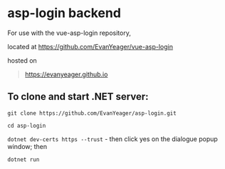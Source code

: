# asp-login backend

For use with the vue-asp-login repository,

located at https://github.com/EvanYeager/vue-asp-login

hosted on 

> https://evanyeager.github.io

## To clone and start .NET server:

`git clone https://github.com/EvanYeager/asp-login.git`

`cd asp-login`

`dotnet dev-certs https --trust` - then click yes on the dialogue popup window; then

`dotnet run`
